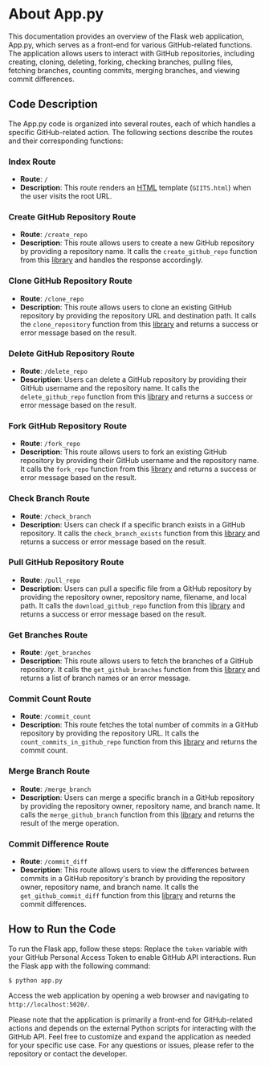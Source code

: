 # About App.py

This documentation provides an overview of the Flask web application, App.py, which serves as a front-end for various GitHub-related functions. The application allows users to interact with GitHub repositories, including creating, cloning, deleting, forking, checking branches, pulling files, fetching branches, counting commits, merging branches, and viewing commit differences.

## Code Description

The App.py code is organized into several routes, each of which handles a specific GitHub-related action. The following sections describe the routes and their corresponding functions:

### Index Route
- **Route**: `/`
- **Description**: This route renders an [HTML](/src/templates/GIITS.html) template (`GIITS.html`) when the user visits the root URL.

### Create GitHub Repository Route
- **Route**: `/create_repo`
- **Description**: This route allows users to create a new GitHub repository by providing a repository name. It calls the `create_github_repo` function from this [library](/src/gits_createrepo.py)  and handles the response accordingly.

### Clone GitHub Repository Route
- **Route**: `/clone_repo`
- **Description**: This route allows users to clone an existing GitHub repository by providing the repository URL and destination path. It calls the `clone_repository` function from this [library](/src/gits_clone.py) and returns a success or error message based on the result.

### Delete GitHub Repository Route
- **Route**: `/delete_repo`
- **Description**: Users can delete a GitHub repository by providing their GitHub username and the repository name. It calls the `delete_github_repo` function from this [library](/src/gits_delete.py) and returns a success or error message based on the result.

### Fork GitHub Repository Route
- **Route**: `/fork_repo`
- **Description**: This route allows users to fork an existing GitHub repository by providing their GitHub username and the repository name. It calls the `fork_repo` function from this [library](/src/gits_fork.py) and returns a success or error message based on the result.

### Check Branch Route
- **Route**: `/check_branch`
- **Description**: Users can check if a specific branch exists in a GitHub repository. It calls the `check_branch_exists` function from this [library](/src/gits_checkbranch.py) and returns a success or error message based on the result.

### Pull GitHub Repository Route
- **Route**: `/pull_repo`
- **Description**: Users can pull a specific file from a GitHub repository by providing the repository owner, repository name, filename, and local path. It calls the `download_github_repo` function from this [library](/src/gits_pull.py) and returns a success or error message based on the result.

### Get Branches Route
- **Route**: `/get_branches`
- **Description**: This route allows users to fetch the branches of a GitHub repository. It calls the `get_github_branches` function from this [library](/src/gits_branch.py) and returns a list of branch names or an error message.

### Commit Count Route
- **Route**: `/commit_count`
- **Description**: This route fetches the total number of commits in a GitHub repository by providing the repository URL. It calls the `count_commits_in_github_repo` function from this [library](/src/gits_countcommit.py) and returns the commit count.

### Merge Branch Route
- **Route**: `/merge_branch`
- **Description**: Users can merge a specific branch in a GitHub repository by providing the repository owner, repository name, and branch name. It calls the `merge_github_branch` function from this [library](/src/gits_merge.py) and returns the result of the merge operation.

### Commit Difference Route
- **Route**: `/commit_diff`
- **Description**: This route allows users to view the differences between commits in a GitHub repository's branch by providing the repository owner, repository name, and branch name. It calls the `get_github_commit_diff` function from this [library](/src/gits_diff.py) and returns the commit differences.

## How to Run the Code

To run the Flask app, follow these steps:
Replace the `token` variable with your GitHub Personal Access Token to enable GitHub API interactions.
Run the Flask app with the following command:
```
$ python app.py
```

Access the web application by opening a web browser and navigating to `http://localhost:5020/`.

Please note that the application is primarily a front-end for GitHub-related actions and depends on the external Python scripts for interacting with the GitHub API.
Feel free to customize and expand the application as needed for your specific use case.
For any questions or issues, please refer to the repository or contact the developer.

